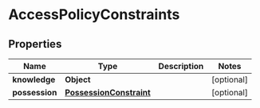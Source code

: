 

# AccessPolicyConstraints


## Properties

| Name | Type | Description | Notes |
|------------ | ------------- | ------------- | -------------|
|**knowledge** | **Object** |  |  [optional] |
|**possession** | [**PossessionConstraint**](PossessionConstraint.md) |  |  [optional] |



